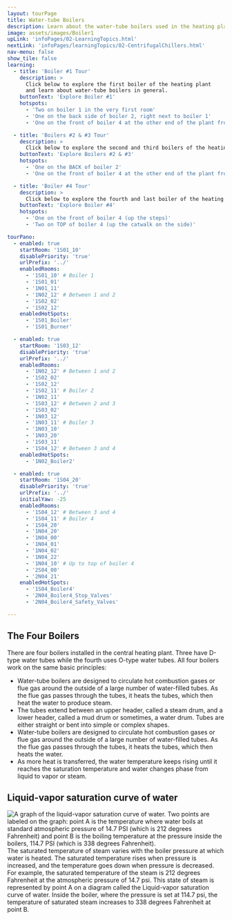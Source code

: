 ```yaml
---
layout: tourPage
title: Water-tube Boilers
description: Learn about the water-tube boilers used in the heating plant
image: assets/images/Boiler1
upLink: 'infoPages/02-LearningTopics.html'
nextLink: 'infoPages/learningTopics/02-CentrifugalChillers.html'
nav-menu: false
show_tile: false
learning:
  - title: 'Boiler #1 Tour'
    description: >
      Click below to explore the first boiler of the heating plant
      and learn about water-tube boilers in general.
    buttonText: 'Explore Boiler #1'
    hotspots:
      - 'Two on boiler 1 in the very first room'
      - 'One on the back side of boiler 2, right next to boiler 1'
      - 'One on the front of boiler 4 at the other end of the plant from where you start'

  - title: 'Boilers #2 & #3 Tour'
    description: >
      Click below to explore the second and third boilers of the heating plant.
    buttonText: 'Explore Boilers #2 & #3'
    hotspots:
      - 'One on the BACK of boiler 2'
      - 'One on the front of boiler 4 at the other end of the plant from where you start'

  - title: 'Boiler #4 Tour'
    description: >
      Click below to explore the fourth and last boiler of the heating plant.
    buttonText: 'Explore Boiler #4'
    hotspots:
      - 'One on the front of boiler 4 (up the steps)'
      - 'Two on TOP of boiler 4 (up the catwalk on the side)'

tourPano:
  - enabled: true
    startRoom: '1S01_10'
    disablePriority: 'true'
    urlPrefix: '../'
    enabledRooms:
      - '1S01_10' # Boiler 1
      - '1S01_01'
      - '1N01_11'
      - '1N02_12' # Between 1 and 2
      - '1S02_02'
      - '1S02_12'
    enabledHotSpots:
      - '1S01_Boiler'
      - '1S01_Burner'

  - enabled: true
    startRoom: '1S03_12'
    disablePriority: 'true'
    urlPrefix: '../'
    enabledRooms:
      - '1N02_12' # Between 1 and 2
      - '1S02_02'
      - '1S02_12'
      - '1S02_11' # Boiler 2
      - '1N02_11'
      - '1S03_12' # Between 2 and 3
      - '1S03_02'
      - '1N03_12'
      - '1N03_11' # Boiler 3
      - '1N03_10'
      - '1N03_20'
      - '1S03_11'
      - '1S04_12' # Between 3 and 4
    enabledHotSpots:
      - '1N02_Boiler2'

  - enabled: true
    startRoom: '1S04_20'
    disablePriority: 'true'
    urlPrefix: '../'
    initialYaw: -25
    enabledRooms:
      - '1S04_12' # Between 3 and 4
      - '1S04_11' # Boiler 4
      - '1S04_20'
      - '1N04_20'
      - '1N04_00'
      - '1N04_01'
      - '1N04_02'
      - '1N04_22'
      - '1N04_10' # Up to top of boiler 4
      - '2S04_00'
      - '2N04_21'
    enabledHotSpots:
      - '1S04_Boiler4'
      - '2N04_Boiler4_Stop_Valves'
      - '2N04_Boiler4_Safety_Valves'

---
```

## The Four Boilers
There are four boilers installed in the central heating plant. Three have D-type water
tubes while the fourth uses O-type water tubes. All four boilers work on the same
basic principles:

- Water-tube boilers are designed to circulate hot combustion gases or flue gas around the outside of a large number of water-filled tubes. As the flue gas passes through the tubes, it heats the tubes, which then heat the water to produce steam.
- The tubes extend between an upper header, called a steam drum, and a lower header, called a mud drum or sometimes, a water drum. Tubes are either straight or bent into simple or complex shapes.
- Water-tube boilers are designed to circulate hot combustion gases or flue gas around the outside of a large number of water-filled tubes. As the flue gas passes through the tubes, it heats the tubes, which then heats the water.
- As more heat is transferred, the water temperature keeps rising until it reaches the saturation temperature and water changes phase from liquid to vapor or steam.

## Liquid-vapor saturation curve of water

<span class="image right">
  <img
    src="{% link assets/panoMedia/infoImages/LiquidVaporSaturationCurve-Graph.png %}"
    alt="A graph of the liquid-vapor saturation curve of water. Two points are labeled on the graph: point A is the temperature where water boils at standard atmospheric pressure of 14.7 PSI (which is 212 degrees Fahrenheit) and point B is the boiling temperature at the pressure inside the boilers, 114.7 PSI (which is 338 degrees Fahrenheit)."
  />
</span>
The saturated temperature of steam varies with the boiler pressure at which water is heated. The saturated temperature rises when pressure is increased, and the temperature goes down when pressure is decreased. For example, the saturated temperature of the steam is 212 degrees Fahrenheit at the atmospheric pressure of 14.7 psi. This state of steam is represented by point A on a diagram called the Liquid-vapor saturation curve of water. Inside the boiler, where the pressure is set at 114.7 psi, the temperature of saturated steam increases to 338 degrees Fahrenheit at point B.
<div style="clear: both"></div>
